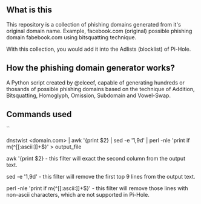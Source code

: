 ## What is this

This repository is a collection of phishing domains generated from it's original domain name.
Example, facebook.com (original) possible phishing domain fabebook.com using bitsquatting technique.

With this collection, you would add it into the Adlists (blocklist) of Pi-Hole.

## How the phishing domain generator works?

A Python script created by @elceef, capable of generating hundreds or thosands of possible phishing domains based on the technique of Addition, Bitsquatting, Homoglyph, Omission, Subdomain and Vowel-Swap.

## Commands used

<test>
`<test>`

dnstwist <domain.com> | awk '{print $2} | sed -e '1,9d' | perl -nle 'print if m{^[[:ascii:]]+$}' > output_file

awk '{print $2} - this filter will exact the second column from the output text.

sed -e '1,9d' - this filter will remove the first top 9 lines from the output text.

perl -nle 'print if m{^[[:ascii:]]+$}' - this filter will remove those lines with non-ascii characters, which are not supported in Pi-Hole.
